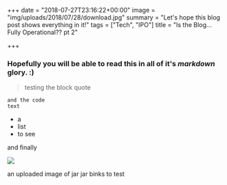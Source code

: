 +++
date = "2018-07-27T23:16:22+00:00"
image = "img/uploads/2018/07/28/download.jpg"
summary = "Let's hope this blog post shows everything in it!"
tags = ["Tech", "IPO"]
title = "Is the Blog... Fully Operational?? pt 2"

+++
### Hopefully you will be able to read this in all of it's **_markdown_** glory. :)

> testing the block quote

    and the code 
    text 	

* a
* list
* to see

and finally

![](/uploads/2018/07/27/download-1.jpg)

an uploaded image of jar jar binks to test